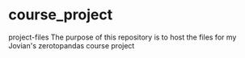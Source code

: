 # course_project
project-files
The purpose of this repository is to host the files for my Jovian's zerotopandas course project 
